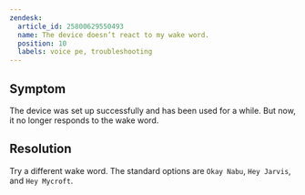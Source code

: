 ```yaml
---
zendesk:
  article_id: 25800629550493
  name: The device doesn’t react to my wake word.
  position: 10
  labels: voice pe, troubleshooting
---
```


## Symptom

The device was set up successfully and has been used for a while. But now, it no longer responds to the wake word.

## Resolution

Try a different wake word. The standard options are `Okay Nabu`, `Hey Jarvis`, and `Hey Mycroft`.